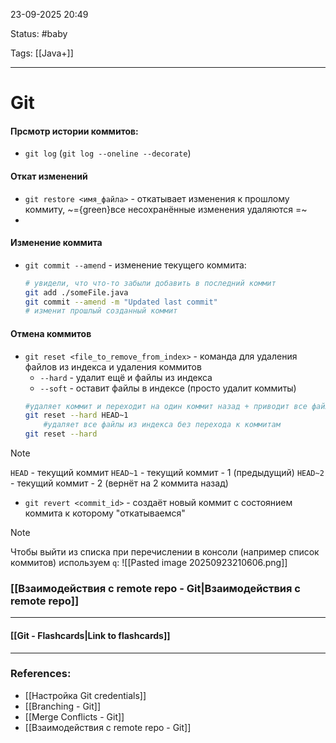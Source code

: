 
23-09-2025 20:49

Status: #baby

Tags: [[Java+]]

---
# Git



#### Прсмотр истории коммитов:

- `git log` (`git log --oneline --decorate`)



#### Откат изменений

- `git restore <имя_файла>` - откатывает изменения к прошлому коммиту, ~={green}все несохранённые изменения удаляются =~
- 


#### Изменение коммита

- `git commit --amend` - изменение текущего коммита:
	```bash
	# увидели, что что-то забыли добавить в последний коммит
	git add ./someFile.java
	git commit --amend -m "Updated last commit"
	# изменит прошлый созданный коммит
	```


#### Отмена коммитов

- `git reset <file_to_remove_from_index>` - команда для удаления файлов из индекса и удаления коммитов 
	- `--hard` - удалит ещё и файлы из индекса
	- `--soft` - оставит файлы в индексе (просто удалит коммиты)
	```bash
	#удаляет коммит и переходит на один коммит назад + приводит все файлы к состоянию прошлого коммита
	git reset --hard HEAD~1
		#удаляет все файлы из индекса без перехода к коммитам
	git reset --hard 
	```
	
> [!note]
> `HEAD` - текущий коммит
> `HEAD~1` - текущий коммит - 1 (предыдущий)
> `HEAD~2` - текущий коммит - 2 (вернёт на 2 коммита назад)
	
	
- `git revert <commit_id>` - создаёт новый коммит с состоянием коммита к которому "откатываемся" 




> [!note]
> Чтобы выйти из списка при перечислении в консоли (например список коммитов) используем `q`:
> ![[Pasted image 20250923210606.png]]
> 



### [[Взаимодействия с remote repo - Git|Взаимодействия с remote repo]]


----
#### [[Git - Flashcards|Link to flashcards]]



---
### References:

- [[Настройка Git credentials]]
- [[Branching - Git]]
- [[Merge Conflicts - Git]]
- [[Взаимодействия с remote repo - Git]]